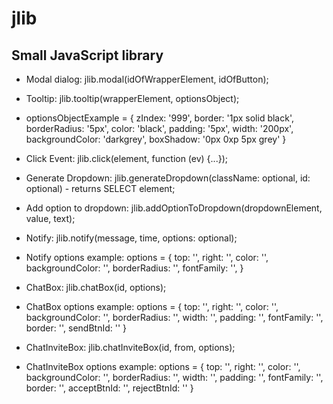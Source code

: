 # jlib
## Small JavaScript library

- Modal dialog: jlib.modal(idOfWrapperElement, idOfButton);
- Tooltip: jlib.tooltip(wrapperElement, optionsObject);
- optionsObjectExample = {
  zIndex: '999',
  border: '1px solid black',
  borderRadius: '5px',
  color: 'black',
  padding: '5px',
  width: '200px',
  backgroundColor: 'darkgrey',
  boxShadow: '0px 0xp 5px grey'
}

- Click Event: jlib.click(element, function (ev) {...});
- Generate Dropdown: jlib.generateDropdown(className: optional, id: optional) - returns SELECT element;
- Add option to dropdown: jlib.addOptionToDropdown(dropdownElement, value, text);
- Notify: jlib.notify(message, time, options: optional);
- Notify options example: options = { top: '', right: '', color: '', backgroundColor: '', borderRadius: '', fontFamily: '',  }
- ChatBox: jlib.chatBox(id, options);
- ChatBox options example: options = 
{ top: '', right: '', color: '', backgroundColor: '', borderRadius: '', 
  width: '', padding: '', fontFamily: '', border: '', sendBtnId: '' }
- ChatInviteBox: jlib.chatInviteBox(id, from, options);
- ChatInviteBox options example: options = 
{ top: '', right: '', color: '', backgroundColor: '', borderRadius: '', 
  width: '', padding: '', fontFamily: '', border: '', acceptBtnId: '', rejectBtnId: '' }
